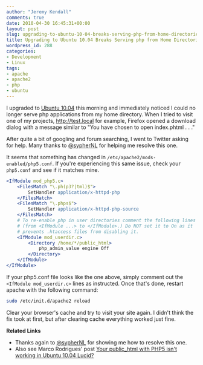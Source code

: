 ```yaml
---
author: "Jeremy Kendall"
comments: true
date: 2010-04-30 16:45:31+00:00
layout: post
slug: upgrading-to-ubuntu-10-04-breaks-serving-php-from-home-directories
title: Upgrading to Ubuntu 10.04 Breaks Serving php from Home Directories
wordpress_id: 288
categories:
- Development
- Linux
tags:
- apache
- apache2
- php
- ubuntu
---
```


I upgraded to <a href="http://ubuntu.com">Ubuntu 10.04</a> this morning and immediately noticed I could no longer serve php applications from my home directory.  When I tried to visit one of my projects, http://test.local for example, Firefox opened a download dialog with a message similar to "You have chosen to open index.phtml . . ."

After quite a bit of googling and forum searching, I went to Twitter asking for help.  Many thanks to <a href="http://twitter.com/sypherNL">@sypherNL</a> for helping me resolve this one.

It seems that something has changed in `/etc/apache2/mods-enabled/php5.conf`.  If you're experiencing this same issue, check your `php5.conf` and see if it matches mine.

```apache
<IfModule mod_php5.c>
    <FilesMatch "\.ph(p3?|tml)$">
        SetHandler application/x-httpd-php
    </FilesMatch>
    <FilesMatch "\.phps$">
        SetHandler application/x-httpd-php-source
    </FilesMatch>
    # To re-enable php in user directories comment the following lines
    # (from <IfModule ...> to </IfModule>.) Do NOT set it to On as it
    # prevents .htaccess files from disabling it.
    <IfModule mod_userdir.c>
        <Directory /home/*/public_html>
            php_admin_value engine Off
        </Directory>
    </IfModule>
</IfModule>
```

If your php5.conf file looks like the one above, simply comment out the ```<IfModule mod_userdir.c>``` lines as instructed.  Once that's done, restart apache with the following command:

```bash
sudo /etc/init.d/apache2 reload
```

Clear your browser's cache and try to visit your site again.  I didn't think the fix took at first, but after clearing cache everything worked just fine.

<strong>Related Links</strong>
<ul>
    <li>Thanks again to <a href="http://twitter.com/sypherNL">@sypherNL</a> for showing me how to resolve this one.</li>
    <li>Also see Marco Rodrigues' post <a href="http://marco.tondela.org/2010/03/your-public_html-with-php5-isnt-working-in-ubuntu-lucid/">Your public_html with PHP5 isn't working in Ubuntu 10.04 Lucid?</a></li>
</ul>
